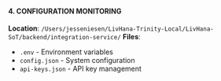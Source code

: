 #### 4. CONFIGURATION MONITORING

**Location**: `/Users/jesseniesen/LivHana-Trinity-Local/LivHana-SoT/backend/integration-service/`
**Files**:

- `.env` - Environment variables
- `config.json` - System configuration
- `api-keys.json` - API key management
